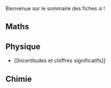 Bienvenue sur le sommaire des fiches $\alpha$ !

## Maths


## Physique
* [[Incertitudes et chiffres significatifs]]
## Chimie


